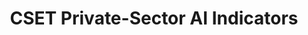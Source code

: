 ---
citation: Center for Security and Emerging Technology, Melot, J., Arnold, Z., Gelles,
  R., Luong, N., Chen, E., Thai, A., Lee, K., Jenkins, L., Filler, A., Snyder, M.,
  Wang, J., Pednekar, S., Pardeshi, N., Xu, T., Chen, Y., & Kannan, V. (2024). CSET
  Private-Sector AI Indicators [Data set]. Zenodo. https://doi.org/10.5281/zenodo.12520760
contributors:
- Jennifer Melot
- Zachary Arnold. Rebecca Gelles et al
cost: none
description: The Private-Sector AI Indicators dataset includes a diverse range of
  indicators of AI-related activity for hundreds of companies worldwide, from startups
  to multinationals. The dataset uses original metadata, models, and methods developed
  by ETO and CSET to transform information from a wide variety of data sources into
  AI-related research, patenting, and hiring metrics for every company covered in
  PARAT.
documentation: https://eto.tech/dataset-docs/private-sector-ai-indicators/
last_edit: Fri, 30 Aug 2024 09:17:20 GMT
location: https://zenodo.org/records/12520760
open_access: 'TRUE'
shortname: ai_indicators
tags:
- indicators
- artificial intelligence
- PARAT
terms_of_use: 'Creative Commons Attribution Non Commercial 4.0 International '
timeframe: up until 2024
title: CSET Private-Sector AI Indicators
uuid: 8492bd39-a01a-48e5-bb11-9e192f482f82
versioning: 'TRUE'
---